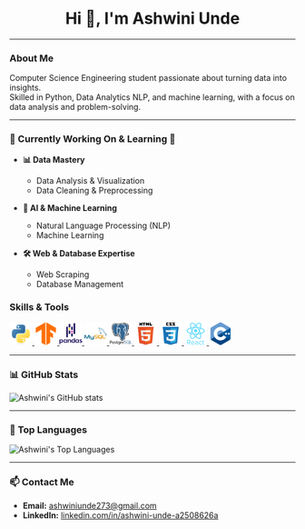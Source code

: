 <h1 align="center">Hi 👋, I'm Ashwini Unde</h1>

---

### About Me

Computer Science Engineering student passionate about turning data into insights.  
Skilled in Python, Data Analytics NLP, and machine learning, with a focus on data analysis and problem-solving.

---



### 🌟 Currently Working On & Learning 🚀


- **📊 Data Mastery**
  - Data Analysis & Visualization
  - Data Cleaning & Preprocessing

- **🧠 AI & Machine Learning**
  - Natural Language Processing (NLP)
  - Machine Learning

- **🛠️ Web & Database Expertise**
  - Web Scraping
  - Database Management




### Skills & Tools

<p align="left">
  <a href="https://www.python.org" target="_blank" rel="noreferrer">
    <img src="https://raw.githubusercontent.com/devicons/devicon/master/icons/python/python-original.svg" alt="Python" width="40" height="40"/>
  </a>
  <a href="https://www.tensorflow.org/" target="_blank" rel="noreferrer">
    <img src="https://raw.githubusercontent.com/devicons/devicon/master/icons/tensorflow/tensorflow-original.svg" alt="TensorFlow" width="40" height="40"/>
  </a>
  <a href="https://pandas.pydata.org/" target="_blank" rel="noreferrer">
    <img src="https://raw.githubusercontent.com/devicons/devicon/master/icons/pandas/pandas-original-wordmark.svg" alt="Pandas" width="40" height="40"/>
  </a>
  <a href="https://www.mysql.com/" target="_blank" rel="noreferrer">
    <img src="https://raw.githubusercontent.com/devicons/devicon/master/icons/mysql/mysql-original-wordmark.svg" alt="MySQL" width="40" height="40"/>
  </a>
  <a href="https://www.postgresql.org" target="_blank" rel="noreferrer">
    <img src="https://raw.githubusercontent.com/devicons/devicon/master/icons/postgresql/postgresql-original-wordmark.svg" alt="PostgreSQL" width="40" height="40"/>
  </a>
  <a href="https://developer.mozilla.org/en-US/docs/Web/HTML" target="_blank" rel="noreferrer">
    <img src="https://raw.githubusercontent.com/devicons/devicon/master/icons/html5/html5-original-wordmark.svg" alt="HTML5" width="40" height="40"/>
  </a>
  <a href="https://developer.mozilla.org/en-US/docs/Web/CSS" target="_blank" rel="noreferrer">
    <img src="https://raw.githubusercontent.com/devicons/devicon/master/icons/css3/css3-original-wordmark.svg" alt="CSS3" width="40" height="40"/>
  </a>
  <a href="https://reactjs.org/" target="_blank" rel="noreferrer">
    <img src="https://raw.githubusercontent.com/devicons/devicon/master/icons/react/react-original-wordmark.svg" alt="React" width="40" height="40"/>
  </a>
  <a href="https://isocpp.org/" target="_blank" rel="noreferrer">
    <img src="https://raw.githubusercontent.com/devicons/devicon/master/icons/cplusplus/cplusplus-original.svg" alt="C++" width="40" height="40"/>
  </a>
</p>

---

### 📊 GitHub Stats

<p align="left">
  <img src="https://github-readme-stats.vercel.app/api?username=ashwiniunde&show_icons=true&theme=tokyonight" alt="Ashwini's GitHub stats" />
</p>

---

### 🚀 Top Languages

<p align="left">
  <img src="https://github-readme-stats.vercel.app/api/top-langs/?username=ashwiniunde&layout=compact&theme=tokyonight" alt="Ashwini's Top Languages" />
</p>

---

### 📫 Contact Me

- **Email:** [ashwiniunde273@gmail.com](mailto:ashwiniunde273@gmail.com)  
- **LinkedIn:** [linkedin.com/in/ashwini-unde-a2508626a](https://www.linkedin.com/in/ashwini-unde-a2508626a)
